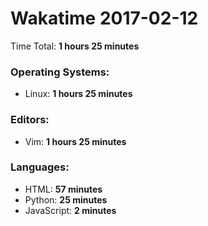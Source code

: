 # Wakatime 2017-02-12

Time Total: **1 hours 25 minutes**

### Operating Systems:
- Linux: **1 hours 25 minutes** 

### Editors:
- Vim: **1 hours 25 minutes** 

### Languages:
- HTML: **57 minutes** 
- Python: **25 minutes** 
- JavaScript: **2 minutes** 

